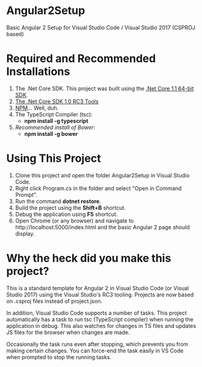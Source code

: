 # Angular2Setup
Basic Angular 2 Setup for Visual Studio Code / Visual Studio 2017 (CSPROJ based)

# Required and Recommended Installations
<ol>
<li>The .Net Core SDK. This project was built using the <a href="https://go.microsoft.com/fwlink/?LinkID=835014">.Net Core 1.1 64-bit SDK</a>.</li>
<li><a href="https://github.com/dotnet/core/blob/master/release-notes/rc3-download.md">The .Net Core SDK 1.0 RC3 Tools</a></li>
<li><a href="https://www.npmjs.com/">NPM</a>... Well, duh.</li>
<li>The TypeScript Compiler (tsc): <ul><li><b>npm install -g typescript</b></li></ul></li>
<li><i>Recommended install of Bower</i>: <ul><li><b>npm install -g bower</b></li></ul></li>
</ol>

# Using This Project
<ol>
<li>Clone this project and open the folder Angular2Setup in Visual Studio Code.</li>
<li>Right click Program.cs in the folder and select "Open in Command Prompt".</li>
<li>Run the command <b>dotnet restore</b>.</li>
<li>Build the project using the <b>Shift+B</b> shortcut.</li>
<li>Debug the application using <b>F5</b> shortcut.</li>
<li>Open Chrome (or any browser) and navigate to http://localhost:5000/index.html and the basic Angular 2 page should display.</li>
</ol>

# Why the heck did you make this project?
This is a standard template for Angular 2 in Visual Studio Code (or Visual Studio 2017) using the Visual Studio's RC3 tooling. Projects are now based on .csproj files instead of project.json.

In addition, Visual Studio Code supports a number of tasks. This project automatically has a task to run tsc (TypeScript compiler) when running the application in debug. This also watches for changes in TS files and updates JS files for the browser when changes are made.

Occasionally the task runs even after stopping, which prevents you from making certain changes. You can force-end the task easily in VS Code when prompted to stop the running tasks.
